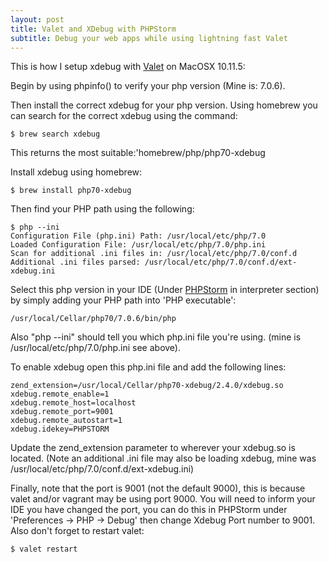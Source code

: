 ```yaml
---
layout: post
title: Valet and XDebug with PHPStorm
subtitle: Debug your web apps while using lightning fast Valet
---
```


This is how I setup xdebug with [Valet](https://laravel.com/docs/master/valet) on MacOSX 10.11.5:

Begin by using phpinfo() to verify your php version (Mine is: 7.0.6).

Then install the correct xdebug for your php version. Using homebrew you can search for the correct xdebug using the command:

~~~
$ brew search xdebug
~~~
This returns the most suitable:'homebrew/php/php70-xdebug

Install xdebug using homebrew:

~~~
$ brew install php70-xdebug
~~~
Then find your PHP path using the following:

~~~
$ php --ini
Configuration File (php.ini) Path: /usr/local/etc/php/7.0
Loaded Configuration File: /usr/local/etc/php/7.0/php.ini
Scan for additional .ini files in: /usr/local/etc/php/7.0/conf.d
Additional .ini files parsed: /usr/local/etc/php/7.0/conf.d/ext-xdebug.ini
~~~
Select this php version in your IDE (Under [PHPStorm](https://www.jetbrains.com/phpstorm/) in interpreter section) by simply adding your PHP path into 'PHP executable':

~~~
/usr/local/Cellar/php70/7.0.6/bin/php
~~~
Also "php --ini" should tell you which php.ini file you're using. (mine is /usr/local/etc/php/7.0/php.ini see above).

To enable xdebug open this php.ini file and add the following lines:

~~~
zend_extension=/usr/local/Cellar/php70-xdebug/2.4.0/xdebug.so
xdebug.remote_enable=1
xdebug.remote_host=localhost
xdebug.remote_port=9001
xdebug.remote_autostart=1
xdebug.idekey=PHPSTORM
~~~

Update the zend_extension parameter to wherever your xdebug.so is located. (Note an additional .ini file may also be loading xdebug, mine was /usr/local/etc/php/7.0/conf.d/ext-xdebug.ini)

Finally, note that the port is 9001 (not the default 9000), this is because valet and/or vagrant may be using port 9000. You will need to inform your IDE you have changed the port, you can do this in PHPStorm under 'Preferences -> PHP -> Debug' then change Xdebug Port number to 9001. Also don't forget to restart valet:

~~~
$ valet restart
~~~
